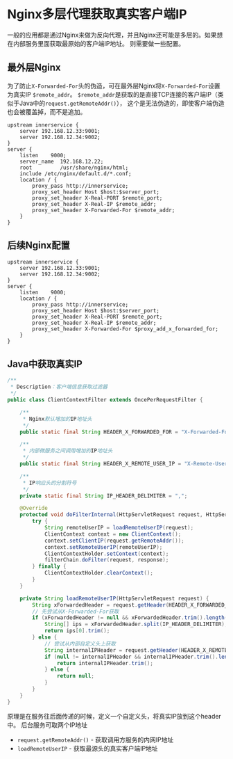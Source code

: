 # Nginx多层代理获取真实客户端IP

一般的应用都是通过Nginx来做为反向代理，并且Nginx还可能是多层的。如果想在内部服务里面获取最原始的客户端IP地址。
则需要做一些配置。

## 最外层Nginx

为了防止`X-Forwarded-For`头的伪造，可在最外层Nginx将`X-Forwarded-For`设置为真实IP `$remote_addr`。
`$remote_addr`是获取的是直接TCP连接的客户端IP（类似于Java中的`request.getRemoteAddr()`），
这个是无法伪造的，即使客户端伪造也会被覆盖掉，而不是追加。

```nginx
upstream innerservice {
    server 192.168.12.33:9001;
    server 192.168.12.34:9002;
}
server {
    listen    9000;
    server_name  192.168.12.22;
    root         /usr/share/nginx/html;
    include /etc/nginx/default.d/*.conf;
    location / {
        proxy_pass http://innerservice;
        proxy_set_header Host $host:$server_port;
        proxy_set_header X-Real-PORT $remote_port;
        proxy_set_header X-Real-IP $remote_addr;
        proxy_set_header X-Forwarded-For $remote_addr;
    }
}
```

## 后续Nginx配置
```nginx
upstream innerservice {
    server 192.168.12.33:9001;
    server 192.168.12.34:9002;
}
server {
    listen    9000;
    location / {
        proxy_pass http://innerservice;
        proxy_set_header Host $host:$server_port;
        proxy_set_header X-Real-PORT $remote_port;
        proxy_set_header X-Real-IP $remote_addr;
        proxy_set_header X-Forwarded-For $proxy_add_x_forwarded_for;
    }
}
```

## Java中获取真实IP

```java
/**
 * Description：客户端信息获取过滤器
 */
public class ClientContextFilter extends OncePerRequestFilter {

    /**
     * Nginx默认增加的IP地址头
     */
    public static final String HEADER_X_FORWARDED_FOR = "X-Forwarded-For";

    /**
     * 内部微服务之间调用增加的IP地址头
     */
    public static final String HEADER_X_REMOTE_USER_IP = "X-Remote-User-IP";

    /**
     * IP响应头的分割符号
     */
    private static final String IP_HEADER_DELIMITER = ",";

    @Override
    protected void doFilterInternal(HttpServletRequest request, HttpServletResponse response, FilterChain filterChain) throws ServletException, IOException {
        try {
            String remoteUserIP = loadRemoteUserIP(request);
            ClientContext context = new ClientContext();
            context.setClientIP(request.getRemoteAddr());
            context.setRemoteUserIP(remoteUserIP);
            ClientContextHolder.setContext(context);
            filterChain.doFilter(request, response);
        } finally {
            ClientContextHolder.clearContext();
        }
    }

    private String loadRemoteUserIP(HttpServletRequest request) {
        String xForwardedHeader = request.getHeader(HEADER_X_FORWARDED_FOR);
        // 先尝试从X-Forwarded-For获取
        if (xForwardedHeader != null && xForwardedHeader.trim().length() > 0) {
            String[] ips = xForwardedHeader.split(IP_HEADER_DELIMITER);
            return ips[0].trim();
        } else {
            // 尝试从内部自定义头上获取
            String internalIPHeader = request.getHeader(HEADER_X_REMOTE_USER_IP);
            if (null != internalIPHeader && internalIPHeader.trim().length() > 0) {
                return internalIPHeader.trim();
            } else {
                return null;
            }
        }
    }
}
```

原理是在服务往后面传递的时候，定义一个自定义头，将真实IP放到这个header中。
后台服务可取两个IP地址

* `request.getRemoteAddr()` - 获取调用方服务的内网IP地址
* `loadRemoteUserIP` - 获取最源头的真实客户端IP地址

